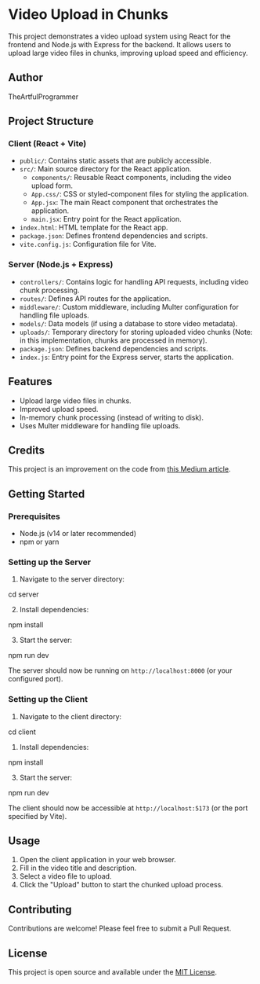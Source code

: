 # Video Upload in Chunks

This project demonstrates a video upload system using React for the frontend and Node.js with Express for the backend. It allows users to upload large video files in chunks, improving upload speed and efficiency.

## Author

TheArtfulProgrammer

## Project Structure

### Client (React + Vite)

- `public/`: Contains static assets that are publicly accessible.
- `src/`: Main source directory for the React application.
  - `components/`: Reusable React components, including the video upload form.
  - `App.css/`: CSS or styled-component files for styling the application.
  - `App.jsx`: The main React component that orchestrates the application.
  - `main.jsx`: Entry point for the React application.
- `index.html`: HTML template for the React app.
- `package.json`: Defines frontend dependencies and scripts.
- `vite.config.js`: Configuration file for Vite.

### Server (Node.js + Express)

- `controllers/`: Contains logic for handling API requests, including video chunk processing.
- `routes/`: Defines API routes for the application.
- `middleware/`: Custom middleware, including Multer configuration for handling file uploads.
- `models/`: Data models (if using a database to store video metadata).
- `uploads/`: Temporary directory for storing uploaded video chunks (Note: in this implementation, chunks are processed in memory).
- `package.json`: Defines backend dependencies and scripts.
- `index.js`: Entry point for the Express server, starts the application.

## Features

- Upload large video files in chunks.
- Improved upload speed.
- In-memory chunk processing (instead of writing to disk).
- Uses Multer middleware for handling file uploads.

## Credits

This project is an improvement on the code from [this Medium article](https://medium.com/@theyograjthakur/simplifying-large-file-uploads-with-react-and-node-js-a-step-by-step-guide-bd72967f57fe).

## Getting Started

### Prerequisites

- Node.js (v14 or later recommended)
- npm or yarn

### Setting up the Server

1. Navigate to the server directory:

cd server

2. Install dependencies:

npm install

3. Start the server:

npm run dev

The server should now be running on `http://localhost:8000` (or your configured port).

### Setting up the Client

1. Navigate to the client directory:

cd client

1. Install dependencies:

npm install

3. Start the server:

npm run dev

The client should now be accessible at `http://localhost:5173` (or the port specified by Vite).

## Usage

1. Open the client application in your web browser.
2. Fill in the video title and description.
3. Select a video file to upload.
4. Click the "Upload" button to start the chunked upload process.

## Contributing

Contributions are welcome! Please feel free to submit a Pull Request.

## License

This project is open source and available under the [MIT License](LICENSE).
